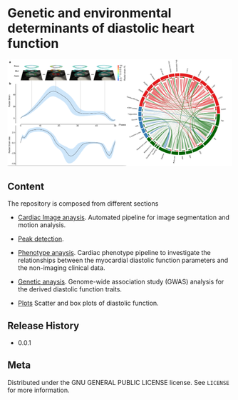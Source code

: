 # Genetic and environmental determinants of diastolic heart function

![](utility/img/intro_img.png)


## Content

The repository is composed from different sections 
 
* [Cardiac Image anaysis](https://github.com/baiwenjia/ukbb_cardiac). 
Automated pipeline for image segmentation and motion analysis.

* [Peak detection](https://github.com/baiwenjia/ukbb_cardiac). 

* [Phenotype anaysis](https://github.com/ImperialCollegeLondon/diastolic_genetics/tree/master/phenotype_analysis). 
Cardiac phenotype pipeline to investigate the relationships between the myocardial diastolic function parameters and the non-imaging clinical data.

* [Genetic anaysis](https://github.com/ImperialCollegeLondon/diastolic_genetics/tree/master/genetic_analysis). 
Genome-wide association study (GWAS) analysis for the derived diastolic function traits.

* [Plots](https://github.com/ImperialCollegeLondon/diastolic_genetics/tree/master/plots)
Scatter and box plots of diastolic function.


## Release History

* 0.0.1 

## Meta

Distributed under the GNU GENERAL PUBLIC LICENSE license. See ``LICENSE`` for more information.

